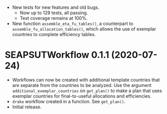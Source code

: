 * New tests for new features and old bugs.
    * Now up to 129 tests, all passing.
    * Test coverage remains at 100%.
* New function `assemble_eta_fu_tables()`, 
  a counterpart to `assemble_fu_allocation_tables()`, 
  which allows the use of exemplar countries to complete efficiency tables.


# SEAPSUTWorkflow 0.1.1 (2020-07-24)

* Workflows can now be created with additional template countries that 
  are separate from the countries to be analyzed.
  Use the argument `additional_exemplar_countries` on `get_plan()` to make a plan that
  uses exemplar countries for final-to-useful allocations and efficiencies.
* `drake` workflow created in a function. 
  See `get_plan()`.
* Initial release.
